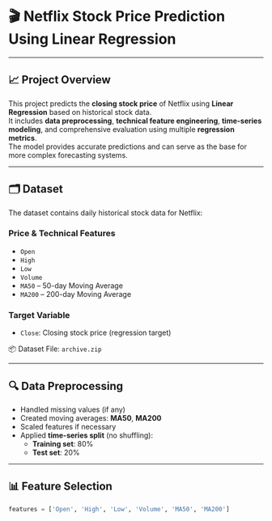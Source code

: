 # 🎬 Netflix Stock Price Prediction Using Linear Regression

---

## 📈 Project Overview

This project predicts the **closing stock price** of Netflix using **Linear Regression** based on historical stock data.  
It includes **data preprocessing**, **technical feature engineering**, **time-series modeling**, and comprehensive evaluation using multiple **regression metrics**.  
The model provides accurate predictions and can serve as the base for more complex forecasting systems.

---

## 🗂️ Dataset

The dataset contains daily historical stock data for Netflix:

### **Price & Technical Features**
- `Open`  
- `High`  
- `Low`  
- `Volume`  
- `MA50` – 50-day Moving Average  
- `MA200` – 200-day Moving Average  

### **Target Variable**
- `Close`: Closing stock price (regression target)

📦 Dataset File: `archive.zip`

---

## 🔍 Data Preprocessing

- Handled missing values (if any)  
- Created moving averages: **MA50**, **MA200**  
- Scaled features if necessary  
- Applied **time-series split** (no shuffling):  
  - **Training set**: 80%  
  - **Test set**: 20%

---

## 📊 Feature Selection

```python
features = ['Open', 'High', 'Low', 'Volume', 'MA50', 'MA200']
